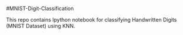 #MNIST-Digit-Classification




This repo contains Ipython notebook for classifying Handwritten Digits (MNIST Dataset) using KNN.